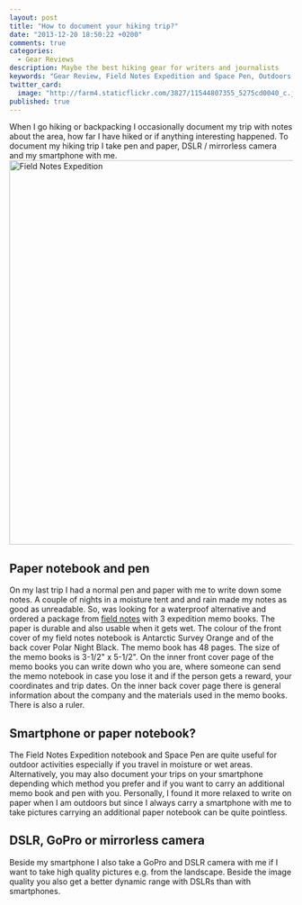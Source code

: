 ```yaml
---
layout: post
title: "How to document your hiking trip?"
date: "2013-12-20 18:50:22 +0200"
comments: true
categories: 
  - Gear Reviews
description: Maybe the best hiking gear for writers and journalists
keywords: "Gear Review, Field Notes Expedition and Space Pen, Outdoors, Hiking"
twitter_card: 
  image: "http://farm4.staticflickr.com/3827/11544807355_5275cd0040_c.jpg"
published: true
---
```


When I go hiking or backpacking I occasionally document my trip with notes about the area, how far I have hiked or if anything interesting happened. To document my hiking trip I take pen and paper, DSLR / mirrorless camera and my smartphone with me. 
<a href="https://www.flickr.com/photos/90204224@N07/11466248965"><img src="https://farm4.staticflickr.com/3665/11466248965_4e1a237577_b.jpg" width="1024" height="683" alt="Field Notes Expedition"></a>
<!--more-->

## Paper notebook and pen
On my last trip I had a normal pen and paper with me to write down some notes. A couple of nights in a moisture tent and and rain made my notes as good as unreadable. So, was looking for a waterproof alternative and ordered a package from <a href="http://fieldnotesbrand.com/colors/expedition/" target="_blank">field notes</a> with 3 expedition memo books. The paper is durable and also usable when it gets wet. The colour of the front cover of my field notes notebook is Antarctic Survey Orange and of the back cover Polar Night Black. The memo book has 48 pages. The size of the memo books is 3-1/2" x 5-1/2". On the inner front cover page of the memo books you can write down who you are, where someone can send the memo notebook in case you lose it and if the person gets a reward, your coordinates and trip dates. On the inner back cover page there is general information about the company and the materials used in the memo books. There is also a ruler.

## Smartphone or paper notebook?
The Field Notes Expedition notebook and Space Pen are quite useful for outdoor activities especially if you travel in moisture or wet areas. Alternatively, you may also document your trips on your smartphone depending which method you prefer and if you want to carry an additional memo book and pen with you. Personally, I found it more relaxed to write on paper when I am outdoors but since I always carry a smartphone with me to take pictures carrying an additional paper notebook can be quite pointless.

## DSLR, GoPro or mirrorless camera
Beside my smartphone I also take a GoPro and DSLR camera with me if I want to take high quality pictures e.g. from the landscape. Beside the image quality you also get a better dynamic range with DSLRs than with smartphones.
